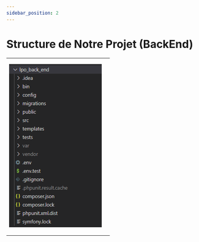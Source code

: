 ```yaml
---
sidebar_position: 2
---
```


# Structure de Notre Projet (BackEnd)
<table>
<tr>
 <td>

 ![image     ](/img/backprojet.png)

 </td>
 <td>
 
 </td>
</tr>
</table>